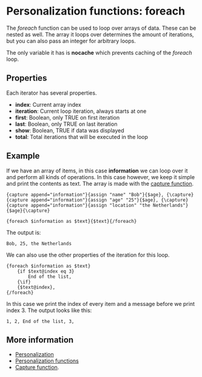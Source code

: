 # Personalization functions: foreach

The *foreach* function can be used to loop over arrays of data. These 
can be nested as well. The array it loops over determines the amount 
of iterations, but you can also pass an integer for arbitrary loops.

The only variable it has is **nocache** which prevents caching of the 
*foreach* loop.

## Properties

Each iterator has several properties.

* **index**: Current array index
* **iteration**: Current loop iteration, always starts at one
* **first**: Boolean, only TRUE on first iteration
* **last**: Boolean, only TRUE on last iteration
* **show**: Boolean, TRUE if data was displayed
* **total**: Total iterations that will be executed in the loop

## Example

If we have an array of items, in this case **information** we can loop 
over it and perform all kinds of operations. In this case however, we 
keep it simple and print the contents as text. The array is made 
with the [capture function](./personalization-functions-capture).

    {capture append="information"}{assign "name" "Bob"}{$age}, {\capture}
    {capture append="information"}{assign "age" "25"}{$age}, {\capture}
    {capture append="information"}{assign "location" "the Netherlands"}{$age}{\capture}

    {foreach $information as $text}{$text}{/foreach}
    
The output is:

    Bob, 25, the Netherlands
    
We can also use the other properties of the iteration for this loop.

    {foreach $information as $text}
        {if $text@index eq 3}
            End of the list,
        {\if}
        {$text@index}, 
    {/foreach}
    
In this case we print the index of every item and a message before we 
print index 3. The output looks like this:

    1, 2, End of the list, 3,
    
## More information

* [Personalization](./personalization)
* [Personalization functions](./personalization-functions)
* [Capture function](./personalization-functions-capture).
